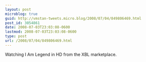 ```yaml
---
layout: post
microblog: true
guid: http://vmstan-tweets.micro.blog/2008/07/04/849806469.html
post_id: 3054861
date: 2008-07-03T23:03:08-0600
lastmod: 2008-07-03T23:03:08-0600
type: post
url: /2008/07/04/849806469.html
---
```

Watching I Am Legend in HD from the XBL marketplace.
